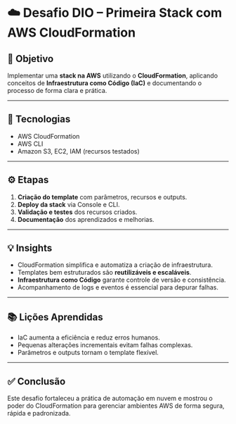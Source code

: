 # ☁️ Desafio DIO – Primeira Stack com AWS CloudFormation  

## 🎯 Objetivo  
Implementar uma **stack na AWS** utilizando o **CloudFormation**, aplicando conceitos de **Infraestrutura como Código (IaC)** e documentando o processo de forma clara e prática.  

---

## 🧩 Tecnologias  
- AWS CloudFormation  
- AWS CLI  
- Amazon S3, EC2, IAM (recursos testados)  

---

## ⚙️ Etapas  
1. **Criação do template** com parâmetros, recursos e outputs.  
2. **Deploy da stack** via Console e CLI.  
3. **Validação e testes** dos recursos criados.  
4. **Documentação** dos aprendizados e melhorias.  

---

## 💡 Insights  
- CloudFormation simplifica e automatiza a criação de infraestrutura.  
- Templates bem estruturados são **reutilizáveis e escaláveis**.  
- **Infraestrutura como Código** garante controle de versão e consistência.  
- Acompanhamento de logs e eventos é essencial para depurar falhas.  

---

## 📚 Lições Aprendidas  
- IaC aumenta a eficiência e reduz erros humanos.  
- Pequenas alterações incrementais evitam falhas complexas.  
- Parâmetros e outputs tornam o template flexível.  

---

## ✅ Conclusão  
Este desafio fortaleceu a prática de automação em nuvem e mostrou o poder do CloudFormation para gerenciar ambientes AWS de forma segura, rápida e padronizada.  

